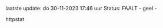 laatste update: 
do 30-11-2023 17:46   uur 
Status: FAALT - geel - 
<div class="service Y">httpstat</div>